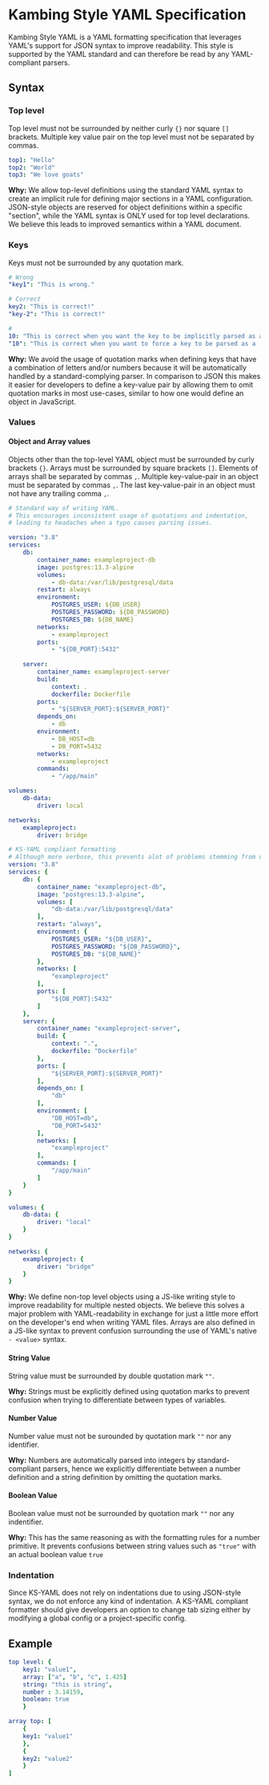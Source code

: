 # Kambing Style YAML Specification

Kambing Style YAML is a YAML formatting specification that leverages YAML's support for JSON syntax to improve readability. 
This style is supported by the YAML standard and can therefore be read by any YAML-compliant parsers.

## Syntax

### Top level

Top level must not be surrounded by neither curly `{}` nor square `[]` brackets.
Multiple key value pair on the top level must not be separated by commas.

```yaml
top1: "Hello"
top2: "World"
top3: "We love goats"
```
**Why:** We allow top-level definitions using the standard YAML syntax to create an implicit rule for defining major sections in a YAML configuration. JSON-style objects are reserved for object definitions within a specific "section", while the YAML syntax is ONLY used for top level declarations. We believe this leads to improved semantics within a YAML document.

### Keys

Keys must not be surrounded by any quotation mark.
```yaml
# Wrong
"key1": "This is wrong."

# Correct
key2: "This is correct!"
"key-2": "This is correct!"

# 
10: "This is correct when you want the key to be implicitly parsed as a 'fixnum'"
"10": "This is correct when you want to force a key to be parsed as a 'string' instead of a 'fixnum'"
```

**Why:** We avoid the usage of quotation marks when defining keys that have a combination of letters and/or numbers because it will be automatically handled by a standard-complying parser. In comparison to JSON this makes it easier for developers to define a key-value pair by allowing them to omit quotation marks in most use-cases, similar to how one would define an object in JavaScript.

### Values

#### Object and Array values

Objects other than the top-level YAML object must be surrounded by curly brackets `{}`.
Arrays must be surrounded by square brackets `[]`. Elements of arrays shall be separated by commas `,`.
Multiple key-value-pair in an object must be separated by commas `,`.
The last key-value-pair in an object must not have any trailing comma `,`.

```yaml
# Standard way of writing YAML.
# This encourages inconsistent usage of quotations and indentation, 
# leading to headaches when a typo causes parsing issues.

version: "3.8"
services:
    db:
        container_name: exampleproject-db
        image: postgres:13.3-alpine
        volumes:
            - db-data:/var/lib/postgresql/data
        restart: always
        environment:
            POSTGRES_USER: ${DB_USER}
            POSTGRES_PASSWORD: ${DB_PASSWORD}
            POSTGRES_DB: ${DB_NAME}
        networks:
            - exampleproject
        ports:
            - "${DB_PORT}:5432"
            
    server:
        container_name: exampleproject-server
        build:
            context: .
            dockerfile: Dockerfile
        ports:
            - "${SERVER_PORT}:${SERVER_PORT}"
        depends_on:
            - db
        environment:
            - DB_HOST=db
            - DB_PORT=5432
        networks:
            - exampleproject
        commands:
            - "/app/main"

volumes:
    db-data:
        driver: local

networks:
    exampleproject:
        driver: bridge
```

```yaml
# KS-YAML compliant formatting
# Although more verbose, this prevents alot of problems stemming from usage of indents in a YAML file.
version: "3.8"
services: {
    db: {
        container_name: "exampleproject-db",
        image: "postgres:13.3-alpine",
        volumes: [
            "db-data:/var/lib/postgresql/data"
        ],
        restart: "always",
        environment: {
            POSTGRES_USER: "${DB_USER}",
            POSTGRES_PASSWORD: "${DB_PASSWORD}",
            POSTGRES_DB: "${DB_NAME}"
        },
        networks: [
            "exampleproject"
        ],
        ports: [
            "${DB_PORT}:5432"
        ]
    },
    server: {
        container_name: "exampleproject-server",
        build: {
            context: ".",
            dockerfile: "Dockerfile"
        },
        ports: [
            "${SERVER_PORT}:${SERVER_PORT}"
        ],
        depends_on: [
            "db"
        ],
        environment: [
            "DB_HOST=db",
            "DB_PORT=5432"
        ],
        networks: [
            "exampleproject"
        ],
        commands: [
            "/app/main"
        ]
    }
}

volumes: {
    db-data: {
        driver: "local"
    }
}

networks: {
    exampleproject: {
        driver: "bridge"
    }
}
```
        
**Why:** We define non-top level objects using a JS-like writing style to improve readability for multiple nested objects. We believe this solves a major problem with YAML-readability in exchange for just a little more effort on the developer's end when writing YAML files. Arrays are also defined in a JS-like syntax to prevent confusion surrounding the use of YAML's native `- <value>` syntax.

#### String Value

String value must be surrounded by double quotation mark `""`.

**Why:** Strings must be explicitly defined using quotation marks to prevent confusion when trying to differentiate between types of variables.

#### Number Value

Number value must not be surounded by quotation mark `""` nor any identifier.

**Why:** Numbers are automatically parsed into integers by standard-compliant parsers, hence we explicitly differentiate between a number definition and a string definition by omitting the quotation marks.

#### Boolean Value

Boolean value must not be surrounded by quotation mark `""` nor any indentifier.

**Why:** This has the same reasoning as with the formatting rules for a number primitive. It prevents confusions between string values such as `"true"` with an actual boolean value `true`

### Indentation
Since KS-YAML does not rely on indentations due to using JSON-style syntax, we do not enforce any kind of indentation. A KS-YAML compliant formatter should give developers an option to change tab sizing either by modifying a global config or a project-specific config.

## Example

```yaml
top level: {
    key1: "value1",
    array: ["a", "b", "c", 1.425]
    string: "this is string",
    number : 3.14159,
    boolean: true
    }

array top: [
    {
    key1: "value1"
    },
    {
    key2: "value2"
    }
]
```
